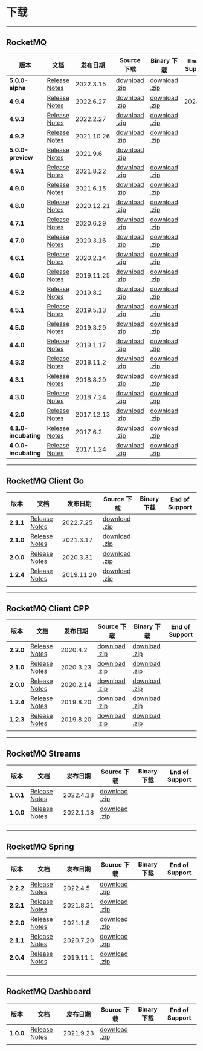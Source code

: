 # 下载

---



## RocketMQ
| 版本                 | 文档                                                         | 发布日期   | Source 下载                                                  | Binary 下载                                                  | End of Support |
| -------------------- | ------------------------------------------------------------ | ---------- | ------------------------------------------------------------ | ------------------------------------------------------------ | -------------- |
| **5.0.0-alpha**      | [Release Notes](/third-blog/2022/03/15/5.0.0-ALPHA)          | 2022.3.15  | [download .zip](https://dist.apache.org/repos/dist/dev/rocketmq/5.0.0-ALPHA-rc2/rocketmq-all-5.0.0-ALPHA-bin-release.zip) | [download .zip](https://dist.apache.org/repos/dist/dev/rocketmq/5.0.0-ALPHA-rc2/rocketmq-all-5.0.0-ALPHA-source-release.zip) |                |
| **4.9.4**            | [Release Notes](/third-blog/2022/03/04/4.9.4)                | 2022.6.27   | [download .zip](https://www.apache.org/dyn/closer.cgi?path=rocketmq/4.9.4/rocketmq-all-4.9.4-source-release.zip) | [download .zip](https://www.apache.org/dyn/closer.cgi?path=rocketmq/4.9.4/rocketmq-all-4.9.4-bin-release.zip) | 2024/01        |
| **4.9.3**            | [Release Notes](/third-blog/2022/03/04/4.9.3)                | 2022.2.27   | [download .zip](https://www.apache.org/dyn/closer.cgi?path=rocketmq/4.9.3/rocketmq-all-4.9.3-source-release.zip) | [download .zip](https://www.apache.org/dyn/closer.cgi?path=rocketmq/4.9.3/rocketmq-all-4.9.3-bin-release.zip) |                |
| **4.9.2**            | [Release Notes](/third-blog/2021/10/26/4.9.2)                | 2021.10.26 | [download .zip](https://archive.apache.org/dist/rocketmq/4.9.2/rocketmq-all-4.9.2-source-release.zip) | [download .zip](https://archive.apache.org/dist/rocketmq/4.9.2/rocketmq-all-4.9.2-bin-release.zip) |                |
| **5.0.0-preview**    | [Release Notes](/third-blog/2021/09/06/release-notes-5.0.0-PREVIEW) | 2021.9.6   | [download .zip](https://archive.apache.org/dist/rocketmq/5.0.0-PREVIEW/rocketmq-all-5.0.0-PREVIEW-source-release.zip) |                                                              |                |
| **4.9.1**            | [Release Notes](/third-blog/2021/08/22/4.9.1)                | 2021.8.22  | [download .zip](https://archive.apache.org/dist/rocketmq/4.9.1/rocketmq-all-4.9.1-source-release.zip) | [download .zip](https://archive.apache.org/dist/rocketmq/4.9.1/rocketmq-all-4.9.1-bin-release.zip) |                |
| **4.9.0**            | [Release Notes](/third-blog/2021/06/15/4.9.0)                | 2021.6.15  | [download .zip](https://archive.apache.org/dist/rocketmq/4.9.0/rocketmq-all-4.9.0-source-release.zip) | [download .zip](https://archive.apache.org/dist/rocketmq/4.9.0/rocketmq-all-4.9.0-bin-release.zip) |                |
| **4.8.0**            | [Release Notes](/third-blog/2020/12/21/4.8.0)                | 2020.12.21 | [download .zip](https://archive.apache.org/dist/rocketmq/4.8.0/rocketmq-all-4.8.0-source-release.zip) | [download .zip](https://archive.apache.org/dist/rocketmq/4.8.0/rocketmq-all-4.8.0-bin-release.zip) |                |
| **4.7.1**            | [Release Notes](/third-blog/2020/06/29/4.7.1)                | 2020.6.29  | [download .zip](https://archive.apache.org/dist/rocketmq/4.7.1/rocketmq-all-4.7.1-source-release.zip) | [download .zip](https://archive.apache.org/dist/rocketmq/4.7.1/rocketmq-all-4.7.1-bin-release.zip) |                |
| **4.7.0**            | [Release Notes](/third-blog/2020/03/16/4.7.0)                | 2020.3.16  | [download .zip](https://archive.apache.org/dist/rocketmq/4.7.0/rocketmq-all-4.7.0-source-release.zip) | [download .zip](https://archive.apache.org/dist/rocketmq/4.7.0/rocketmq-all-4.7.0-bin-release.zip) |                |
| **4.6.1**            | [Release Notes](/third-blog/2020/2/14/4.6.1)                 | 2020.2.14  | [download .zip](https://archive.apache.org/dist/rocketmq/4.6.1/rocketmq-all-4.6.1-source-release.zip) | [download .zip](https://archive.apache.org/dist/rocketmq/4.6.1/rocketmq-all-4.6.1-bin-release.zip) |                |
| **4.6.0**            | [Release Notes](/third-blog/2019/11/25/4.6.0)                | 2019.11.25 | [download .zip](https://archive.apache.org/dist/rocketmq/4.6.0/rocketmq-all-4.6.0-source-release.zip) | [download .zip](https://archive.apache.org/dist/rocketmq/4.6.0/rocketmq-all-4.6.0-bin-release.zip) |                |
| **4.5.2**            | [Release Notes](/third-blog/2019/08/02/4.5.2)                | 2019.8.2   | [download .zip](https://archive.apache.org/dist/rocketmq/4.5.2/rocketmq-all-4.5.2-source-release.zip) | [download .zip](https://archive.apache.org/dist/rocketmq/4.5.2/rocketmq-all-4.5.2-bin-release.zip) |                |
| **4.5.1**            | [Release Notes](/third-blog/2019/05/13/4.5.1)                | 2019.5.13  | [download .zip](https://archive.apache.org/dist/rocketmq/4.5.1/rocketmq-all-4.5.1-source-release.zip) | [download .zip](https://archive.apache.org/dist/rocketmq/4.5.1/rocketmq-all-4.5.1-bin-release.zip) |                |
| **4.5.0**            | [Release Notes](/third-blog/2019/03/29/4.5.0)                | 2019.3.29  | [download .zip](https://archive.apache.org/dist/rocketmq/4.5.0/rocketmq-all-4.5.0-source-release.zip) | [download .zip](https://archive.apache.org/dist/rocketmq/4.5.0/rocketmq-all-4.5.0-bin-release.zip) |                |
| **4.4.0**            | [Release Notes](/third-blog/2019/01/17/4.4.0)                | 2019.1.17  | [download .zip](https://archive.apache.org/dist/rocketmq/4.4.0/rocketmq-all-4.4.0-source-release.zip) | [download .zip](https://archive.apache.org/dist/rocketmq/4.4.0/rocketmq-all-4.4.0-bin-release.zip) |                |
| **4.3.2**            | [Release Notes](/third-blog/2018/11/02/4.3.2)                | 2018.11.2  | [download .zip](https://archive.apache.org/dist/rocketmq/4.3.2/rocketmq-all-4.3.2-source-release.zip) | [download .zip](https://archive.apache.org/dist/rocketmq/4.3.2/rocketmq-all-4.3.2-bin-release.zip) |                |
| **4.3.1**            | [Release Notes](/third-blog/2018/08/29/4.3.1)                | 2018.8.29  | [download .zip](https://archive.apache.org/dist/rocketmq/4.3.0/rocketmq-all-4.3.0-source-release.zip) | [download .zip](https://archive.apache.org/dist/rocketmq/4.3.1/rocketmq-all-4.3.1-bin-release.zip) |                |
| **4.3.0**            | [Release Notes](/third-blog/2018/07/24/4.3.0)                | 2018.7.24  | [download .zip](https://archive.apache.org/dist/rocketmq/4.3.0/rocketmq-all-4.3.0-source-release.zip) | [download .zip](https://archive.apache.org/dist/rocketmq/4.3.0/rocketmq-all-4.3.0-bin-release.zip) |                |
| **4.2.0**            | [Release Notes](/third-blog/2017/12/13/4.2.0)                | 2017.12.13 | [download .zip](https://archive.apache.org/dist/rocketmq/4.2.0/rocketmq-all-4.2.0-source-release.zip) | [download .zip](https://archive.apache.org/dist/rocketmq/4.2.0/rocketmq-all-4.2.0-bin-release.zip) |                |
| **4.1.0-incubating** | [Release Notes](/third-blog/2017/06/02/4.1.0)                | 2017.6.2   | [download .zip](https://archive.apache.org/dist/rocketmq/4.1.0-incubating/rocketmq-all-4.1.0-incubating-source-release.zip) | [download .zip](https://archive.apache.org/dist/rocketmq/4.1.0-incubating/rocketmq-all-4.1.0-incubating-bin-release.zip) |                |
| **4.0.0-incubating** | [Release Notes](/third-blog/2017/01/24/4.0.0)                | 2017.1.24  | [download .zip](https://archive.apache.org/dist/rocketmq/4.0.0-incubating/rocketmq-all-4.0.0-incubating-source-release.zip) | [download .zip](https://archive.apache.org/dist/rocketmq/4.0.0-incubating/rocketmq-all-4.0.0-incubating-bin-release.zip) |                |





---



## RocketMQ Client Go

| 版本      | 文档                                                         | 发布日期   | Source 下载                                                  | Binary 下载 | End of Support |
| --------- | ------------------------------------------------------------ | ---------- | ------------------------------------------------------------ | ----------- | -------------- |
| **2.1.1** | [Release Notes](/third-blog/2022/07/25/release-notes-rocketmq-client-go-2.1.1) | 2022.7.25  | [download .zip](https://www.apache.org/dyn/closer.cgi?path=rocketmq/rocketmq-client-go/2.1.1/rocketmq-client-go-2.1.1-source-release.tar.gz) |             |                |
| **2.1.0** | [Release Notes](/third-blog/2021/03/17/release-notes-rocketmq-client-go-2.1.0) | 2021.3.17  | [download .zip](https://www.apache.org/dyn/closer.cgi?path=rocketmq/rocketmq-client-go/2.1.0/rocketmq-client-go-2.1.0-source-release.tar.gz) |             |                |
| **2.0.0** | [Release Notes](/third-blog/2020/03/31/release-notes-rocketmq-client-go-2.0.0) | 2020.3.31  | [download .zip](https://www.apache.org/dyn/closer.cgi?path=rocketmq/rocketmq-client-go/2.0.0/rocketmq-client-go-2.0.0-source-release.tar.gz) |             |                |
| **1.2.4** | [Release Notes](/third-blog/2019/11/20/release-notes-rocketmq-client-go-1.2.4) | 2019.11.20 | [download .zip](https://www.apache.org/dyn/closer.cgi?path=rocketmq/rocketmq-client-go/1.2.4/rocketmq-client-go-1.2.4-source-release.tar.gz) |             |                |
|           |                                                              |            |                                                              |             |                |

---

## RocketMQ Client CPP

| 版本      | 文档                                                         | 发布日期  | Source 下载                                                  | Binary 下载                                                  | End of Support |
| --------- | ------------------------------------------------------------ | --------- | ------------------------------------------------------------ | ------------------------------------------------------------ | -------------- |
| **2.2.0** | [Release Notes](/third-blog/2020/04/02/release-notes-rocketmq-client-cpp-2.2.0) | 2020.4.2  | [download .zip](https://www.apache.org/dyn/closer.cgi?path=rocketmq/rocketmq-client-cpp/2.2.0/rocketmq-client-cpp-2.2.0-source-release.tar.gz) | [download .zip](https://www.apache.org/dyn/closer.cgi?path=rocketmq/rocketmq-client-cpp/2.2.0/rocketmq-client-cpp-2.2.0-bin-release.tar.gz) |                |
| **2.1.0** | [Release Notes](/third-blog/2020/03/23/release-notes-rocketmq-client-cpp-2.1.0) | 2020.3.23 | [download .zip](https://archive.apache.org/dist/rocketmq/rocketmq-client-cpp/2.1.0/rocketmq-client-cpp-2.1.0-source-release.tar.gz) | [download .zip](https://archive.apache.org/dist/rocketmq/rocketmq-client-cpp/2.1.0/rocketmq-client-cpp-2.1.0-bin-release.tar.gz) |                |
| **2.0.0** | [Release Notes](/third-blog/2020/02/14/release-notes-rocketmq-client-cpp-2.0.0) | 2020.2.14 | [download .zip](https://archive.apache.org/dist/rocketmq/rocketmq-client-cpp/2.0.0/rocketmq-client-cpp-2.0.0-source-release.tar.gz) | [download .zip](https://archive.apache.org/dist/rocketmq/rocketmq-client-cpp/2.0.0/rocketmq-client-cpp-2.0.0-bin-release.tar.gz) |                |
| **1.2.4** | [Release Notes](/third-blog/2019/11/11/release-notes-rocketmq-client-cpp-1.2.4) | 2019.8.20 | [download .zip](https://archive.apache.org/dist/rocketmq/rocketmq/rocketmq-client-cpp/1.2.4/rocketmq-client-cpp-1.2.4-source-release.tar.gz) | [download .zip](https://archive.apache.org/dist/rocketmq/rocketmq-client-cpp/1.2.4/rocketmq-client-cpp-1.2.4-bin-release.tar.gz) |                |
| **1.2.3** | [Release Notes](/third-blog/2019/08/20/release-notes-rocketmq-client-cpp-1.2.3) | 2019.8.20 | [download .zip](https://archive.apache.org/dist/rocketmq/rocketmq-client-cpp/1.2.3/rocketmq-client-cpp-1.2.3-source-release.tar.gz) | [download .zip](https://archive.apache.org/dist/rocketmq/rocketmq-client-cpp/1.2.3/rocketmq-client-cpp-1.2.3-bin-release.tar.gz) |                |
|           |                                                              |           |                                                              |                                                              |                |

---

## RocketMQ  Streams

| 版本      | 文档                                                         | 发布日期  | Source 下载                                                  | Binary 下载 | End of Support |
| --------- | ------------------------------------------------------------ | --------- | ------------------------------------------------------------ | ----------- | -------------- |
| **1.0.1** | [Release Notes](/third-blog/2022/04/18/release-notes-rocketmq-streams-1.0.1-preview) | 2022.4.18 | [download .zip](https://archive.apache.org/dist/rocketmq/rocketmq-streams/1.0.1-preview/rocketmq-streams-1.0.1-preview.zip) |             |                |
| **1.0.0** | [Release Notes](/third-blog/2022/01/18/release-notes-rocketmq-streams-1.0.0-preview) | 2022.1.18 | [download .zip](https://archive.apache.org/dist/rocketmq/rocketmq-streams/1.0.0-preview/rocketmq-streams-1.0.0-preview.zip) |             |                |
|           |                                                              |           |                                                              |             |                |

---

## RocketMQ  Spring

| 版本      | 文档                                                         | 发布日期  | Source 下载                                                  | Binary 下载 | End of Support |
| --------- | ------------------------------------------------------------ | --------- | ------------------------------------------------------------ | ----------- | -------------- |
| **2.2.2** | [Release Notes](/third-blog/2022/04/05/release-notes-rocketmq-spring-2.2.2) | 2022.4.5  | [download .zip](https://www.apache.org/dyn/closer.cgi?path=rocketmq/rocketmq-spring/2.2.2/rocketmq-spring-rocketmq-spring-all-2.2.2.zip) |             |                |
| **2.2.1** | [Release Notes](/third-blog/2021/08/31/release-notes-rocketmq-spring-2.2.1) | 2021.8.31 | [download .zip](https://archive.apache.org/dist/rocketmq-spring/2.2.1/rocketmq-spring-rocketmq-spring-all-2.2.1.zip) |             |                |
| **2.2.0** | [Release Notes](/third-blog/2021/01/08/release-notes-rocketmq-spring-2.2.0) | 2021.1.8  | [download .zip](https://archive.apache.org/dist/rocketmq-spring/2.2.0/rocketmq-spring-rocketmq-spring-all-2.2.0.zip) |             |                |
| **2.1.1** | [Release Notes](/third-blog/2020/07/20/release-notes-rocketmq-spring-2.1.1) | 2020.7.20 | [download .zip](https://archive.apache.org/dist/rocketmq/rocketmq-spring/2.1.1/rocketmq-spring-all-2.1.1-source-release.zip) |             |                |
| **2.0.4** | [Release Notes](/third-blog/2019/11/01/release-notes-rocketmq-spring-2.0.4) | 2019.11.1 | [download .zip](https://archive.apache.org/dist/rocketmq/rocketmq-spring/2.0.4/rocketmq-spring-all-2.0.4-source-release.zip) |             |                |
|           |                                                              |           |                                                              |             |                |

---

## RocketMQ Dashboard

| 版本      | 文档                                                         | 发布日期  | Source 下载                                                  | Binary 下载 | End of Support |
| --------- | ------------------------------------------------------------ | --------- | ------------------------------------------------------------ | ----------- | -------------- |
| **1.0.0** | [Release Notes](/third-blog/2021/09/23/release-notes-rocketmq-dashboard-1.0.0) | 2021.9.23 | [download .zip](https://dist.apache.org/repos/dist/release/rocketmq/rocketmq-dashboard/1.0.0/rocketmq-dashboard-1.0.0-source-release.zip) |             |                |
|           |                                                              |           |                                                              |             |                |

